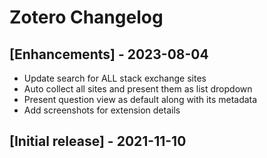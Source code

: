 # Zotero Changelog

## [Enhancements] - 2023-08-04

- Update search for ALL stack exchange sites
- Auto collect all sites and present them as list dropdown
- Present question view as default along with its metadata
- Add screenshots for extension details

## [Initial release] - 2021-11-10
